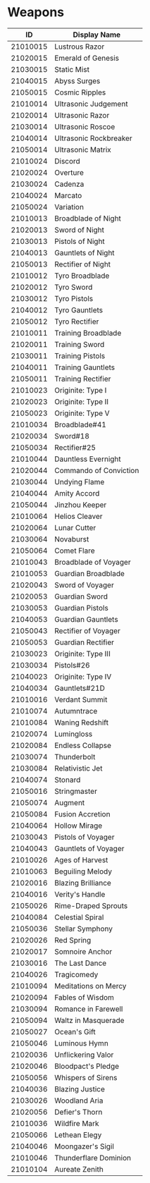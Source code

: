 # Weapons

| ID  | Display Name |
|-----|--------------|
| 21010015 | Lustrous Razor |
| 21020015 | Emerald of Genesis |
| 21030015 | Static Mist |
| 21040015 | Abyss Surges |
| 21050015 | Cosmic Ripples |
| 21010014 | Ultrasonic Judgement |
| 21020014 | Ultrasonic Razor |
| 21030014 | Ultrasonic Roscoe |
| 21040014 | Ultrasonic Rockbreaker |
| 21050014 | Ultrasonic Matrix |
| 21010024 | Discord |
| 21020024 | Overture |
| 21030024 | Cadenza |
| 21040024 | Marcato |
| 21050024 | Variation |
| 21010013 | Broadblade of Night |
| 21020013 | Sword of Night |
| 21030013 | Pistols of Night |
| 21040013 | Gauntlets of Night |
| 21050013 | Rectifier of Night |
| 21010012 | Tyro Broadblade |
| 21020012 | Tyro Sword |
| 21030012 | Tyro Pistols |
| 21040012 | Tyro Gauntlets |
| 21050012 | Tyro Rectifier |
| 21010011 | Training Broadblade |
| 21020011 | Training Sword |
| 21030011 | Training Pistols |
| 21040011 | Training Gauntlets |
| 21050011 | Training Rectifier |
| 21010023 | Originite: Type I |
| 21020023 | Originite: Type II |
| 21050023 | Originite: Type V |
| 21010034 | Broadblade#41 |
| 21020034 | Sword#18 |
| 21050034 | Rectifier#25 |
| 21010044 | Dauntless Evernight |
| 21020044 | Commando of Conviction |
| 21030044 | Undying Flame |
| 21040044 | Amity Accord |
| 21050044 | Jinzhou Keeper |
| 21010064 | Helios Cleaver |
| 21020064 | Lunar Cutter |
| 21030064 | Novaburst |
| 21050064 | Comet Flare |
| 21010043 | Broadblade of Voyager |
| 21010053 | Guardian Broadblade |
| 21020043 | Sword of Voyager |
| 21020053 | Guardian Sword |
| 21030053 | Guardian Pistols |
| 21040053 | Guardian Gauntlets |
| 21050043 | Rectifier of Voyager |
| 21050053 | Guardian Rectifier |
| 21030023 | Originite: Type III |
| 21030034 | Pistols#26 |
| 21040023 | Originite: Type IV |
| 21040034 | Gauntlets#21D |
| 21010016 | Verdant Summit |
| 21010074 | Autumntrace |
| 21010084 | Waning Redshift |
| 21020074 | Lumingloss |
| 21020084 | Endless Collapse |
| 21030074 | Thunderbolt |
| 21030084 | Relativistic Jet |
| 21040074 | Stonard |
| 21050016 | Stringmaster |
| 21050074 | Augment |
| 21050084 | Fusion Accretion |
| 21040064 | Hollow Mirage |
| 21030043 | Pistols of Voyager |
| 21040043 | Gauntlets of Voyager |
| 21010026 | Ages of Harvest |
| 21010063 | Beguiling Melody |
| 21020016 | Blazing Brilliance |
| 21040016 | Verity's Handle |
| 21050026 | Rime-Draped Sprouts |
| 21040084 | Celestial Spiral |
| 21050036 | Stellar Symphony |
| 21020026 | Red Spring |
| 21020017 | Somnoire Anchor |
| 21030016 | The Last Dance |
| 21040026 | Tragicomedy |
| 21010094 | Meditations on Mercy |
| 21020094 | Fables of Wisdom |
| 21030094 | Romance in Farewell |
| 21050094 | Waltz in Masquerade |
| 21050027 | Ocean's Gift |
| 21050046 | Luminous Hymn |
| 21020036 | Unflickering Valor |
| 21020046 | Bloodpact's Pledge |
| 21050056 | Whispers of Sirens |
| 21040036 | Blazing Justice |
| 21030026 | Woodland Aria |
| 21020056 | Defier's Thorn |
| 21010036 | Wildfire Mark |
| 21050066 | Lethean Elegy |
| 21040046 | Moongazer's Sigil |
| 21010046 | Thunderflare Dominion |
| 21010104 | Aureate Zenith |
